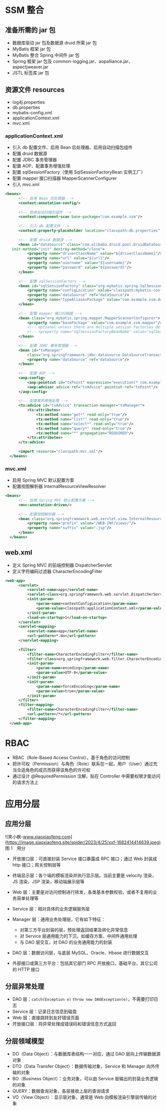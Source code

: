 # SSM 整合 #

## 准备所需的 jar 包 ##

 *  数据库驱动 jar 包及数据源 druid 所需 jar 包
 *  MyBatis 框架 jar 包
 *  MyBatis 整合 Spring 中间件 jar 包
 *  Spring 框架 jar 包及 common-logging.jar、aopalliance.jar、aspectjweaver.jar
 *  JSTL 标签库 jar 包

## 资源文件 resources ##

 *  log4j.properties
 *  db.properties
 *  mybatis-config.xml
 *  applicationContext.xml
 *  mvc.xml

### applicationContext.xml ###

 *  引入 db 配置文件、启用 Bean 后处理器、启用自动扫描包组件
 *  配置 druid 数据源
 *  配置 JDBC 事务管理器
 *  配置 AOP、配置事务增强处理
 *  配置 sqlSessionFactory（使用 SqlSessionFactoryBean 实例工厂）
 *  配置 mapper 接口扫描器 MapperScannerConfigurer
 *  引入 mvc.xml

``````````xml
<beans> 
      <!-- 启用 Bean 后处理器 --> 
      <context:annotation-config/> 
  
      <!-- 启用自动扫描包组件 --> 
      <context:component-scan base-package="com.example.ssm"/> 
  
      <!-- 引入 db 配置文件 --> 
      <context:property-placeholder location="classpath:db.properties" system-properties-mode="NEVER"/> 
  
      <!-- 配置 druid 数据源 --> 
      <bean id="dataSource" class="com.alibaba.druid.pool.DruidDataSource" 
   init-method="init" destroy-method="close"> 
          <property name="driverClassName" value="${driverClassName}"/> 
          <property name="url" value="${url}"/> 
          <property name="username" value="${username}"/> 
          <property name="password" value="${password}"/> 
      </bean> 
  
      <!-- 配置 sqlSessionFactory --> 
      <bean id="sqlSessionFactory" class="org.mybatis.spring.SqlSessionFactoryBean"> 
          <property name="configLocation" value="classpath:mybatis-config.xml"/> 
          <property name="dataSource" ref="dataSource"/> 
          <property name="typeAliasesPackage" value="com.example.ssm.domain"/> 
      </bean> 
  
      <!-- 配置 mapper 接口扫描器 --> 
      <bean class="org.mybatis.spring.mapper.MapperScannerConfigurer"> 
          <property name="basePackage" value="com.example.ssm.mapper"/> 
          <!-- optional unless there are multiple session factories defined --> 
          <!-- <property name="sqlSessionFactoryBeanName" value="sqlSessionFactory"/> --> 
      </bean> 
  
      <!-- 配置 JDBC 事务管理器 --> 
      <bean id="txManager" 
          class="org.springframework.jdbc.datasource.DataSourceTransactionManager"> 
          <property name="dataSource" ref="dataSource"/> 
      </bean> 
  
      <!-- 配置 AOP --> 
      <aop:config> 
          <aop:pointcut id="txPoint" expression="execution(* com.example.ssm.service.*Servcie.*(..))"/> 
          <aop:advisor advice-ref="txAdvice" pointcut-ref="txPoint"/> 
      </aop:config> 
  
      <!-- 配置事务增强处理 --> 
      <tx:advice id="txAdvice" transaction-manager="txManager"> 
          <tx:attributes> 
              <tx:method name="get*" read-only="true"/> 
              <tx:method name="list*" read-only="true"/> 
              <tx:method name="select*" read-only="true"/> 
              <tx:method name="query*" read-only="true"/> 
              <tx:method name="*" propagation="REQUIRED"/> 
          </tx:attributes> 
      </tx:advice> 
  
      <import resource="classpath:mvc.xml"/> 
  </beans>
``````````

### mvc.xml ###

 *  启用 Spring MVC 默认配置方案
 *  配置视图解析器 InternalResourceViewResolver

``````````xml
<beans> 
      <!-- 启用 Spring MVC 默认配置方案 --> 
      <mvc:annotation-driven/>    
  
      <!-- 配置视图解析器 --> 
      <bean class="org.springframework.web.servlet.view.InternalResourceViewResolver"> 
          <property name="prefix" value="/WEB-INF/views/"/> 
          <property name="suffix" value=".jsp"/> 
      </bean> 
  </beans>
``````````

## web.xml ##

 *  定义 Spring MVC 的前端控制器 DispatcherServlet
 *  定义字符编码过滤器 CharacterEncodingFilter

``````````xml
<web-app> 
      <servlet> 
          <servlet-name>app</servlet-name> 
          <servlet-class>org.springframework.web.servlet.DispatcherServlet</servlet-class> 
          <init-param> 
              <param-name>contextConfigLocation</param-name> 
              <param-value>classpath:applicationContext.xml</param-value> 
          </init-param> 
          <load-on-startup>1</load-on-startup> 
      </servlet> 
      <servlet-mapping> 
          <servlet-name>app</servlet-name> 
          <url-pattern>*.do</url-pattern> 
      </servlet-mapping> 
  
      <filter> 
          <filter-name>CharacterEncodingFilter</filter-name> 
          <filter-class>org.springframework.web.filter.CharacterEncodingFilter</filter-class> 
          <init-param> 
              <param-name>encoding</param-name> 
              <param-value>UTF-8</param-value> 
          </init-param> 
          <init-param> 
              <param-name>forceEncoding</param-name> 
              <param-value>true</param-value> 
          </init-param> 
      </filter> 
      <filter-mapping> 
          <filter-name>CharacterEncodingFilter</filter-name> 
          <url-pattern>/*</url-pattern> 
      </filter-mapping> 
  </web-app>
``````````

# RBAC #

 *  RBAC（Role-Based Access Control），基于角色的访问控制
 *  把许可权（Permission）与角色（Role）联系在一起，用户（User）通过充当合适角色的成员而获得该角色的许可权
 *  通过设计 @RequiredPermission 注解，贴在 Controller 中需要权限才能访问的请求方法上

# 应用分层 #

## 应用分层 ##

 ![笑小枫-www.xiaoxiaofeng.com](https://image.xiaoxiaofeng.site/spider/2023/4/25/xxf-1682414414639.jpeg) 
图 1 用分

 *  开放接口层：可直接封装 Service 接口暴露成 RPC 接口；通过 Web 封装成 http 接口；网关控制层等
 *  终端显示层：各个端的模板渲染并执行显示层。当前主要是 velocity 渲染，JS 渲染，JSP 渲染，移动端展示层等
 *  Web 层：主要是对访问控制进行转发，各类基本参数校验，或者不复用的业务简单处理等
 *  Service 层：相对具体的业务逻辑服务层
 *  Manager 层：通用业务处理层，它有如下特征：
    
     *  对第三方平台封装的层，预处理返回结果及转化异常信息
     *  对 Service 层通用能力的下沉，如缓存方案、中间件通用处理
     *  与 DAO 层交互，对 DAO 的业务通用能力的封装
 *  DAO 层：数据访问层，与底层 MySQL、Oracle、Hbase 进行数据交互
 *  外部接口或第三方平台：包括其它部门 RPC 开放接口，基础平台，其它公司的 HTTP 接口

## 分层异常处理 ##

 *  DAO 层：`catch(Exception e)` `throw new DAOException(e)`，不需要打印日志
 *  Service 层：记录日志信息到磁盘
 *  Web 层：直接跳转到友好错误页面
 *  开放接口层：将异常处理成错误码和错误信息方式返回

## 分层领域模型 ##

 *  DO（Data Object）：与数据库表结构一一对应，通过 DAO 层向上传输数据源对象
 *  DTO（Data Transfer Object）：数据传输对象，Service 和 Manager 向外传输的对象
 *  BO（Business Object）：业务对象，可以由 Service 层输出的封装业务逻辑的对象
 *  QUERY：数据查询对象，各层接收上层的查询请求
 *  VO（View Object）：显示层对象，通常是 Web 向模板渲染引擎层传输的对象


[f959d9681b588d0b0cf221ffd2023e37.jpeg]: https://static.sitestack.cn/projects/sdky-java-note/f959d9681b588d0b0cf221ffd2023e37.jpeg